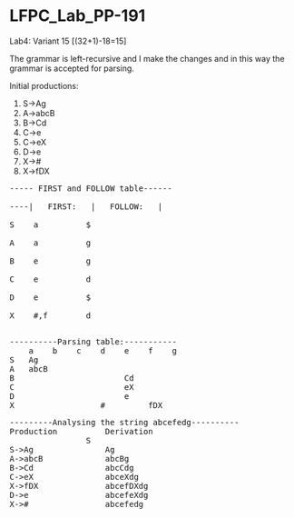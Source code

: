 # LFPC_Lab_PP-191
Lab4: Variant 15 [(32+1)-18=15]

The grammar is left-recursive and I make the changes and in this way the grammar is accepted for parsing.

Initial productions:
1. S->Ag  
2. A->abcB
3. B->Cd  
4. C->e   
5. C->eX  
6. D->e   
7. X->#   
8. X->fDX

<pre>
----- FIRST and FOLLOW table------ <br />
----|   FIRST:   |   FOLLOW:   | <br />
S 	 a    		$ <br />
A 	 a    		g <br />
B 	 e    		g <br />
C 	 e    		d <br />
D 	 e    		$ <br />
X 	 #,f		d <br />
</pre>

<pre>
----------Parsing table:-----------
    a    b    c    d    e    f    g
S   Ag
A   abcB
B                       Cd
C                       eX
D                       e
X                  #         fDX
</pre>

<pre>
---------Analysing the string abcefedg----------
Production			Derivation
				S
S->Ag				Ag
A->abcB				abcBg
B->Cd				abcCdg
C->eX				abceXdg
X->fDX				abcefDXdg
D->e				abcefeXdg
X->#				abcefedg
</pre>

